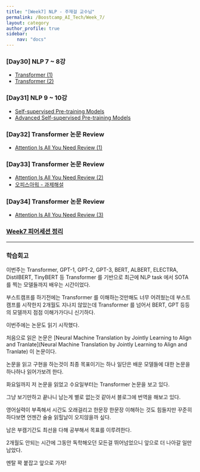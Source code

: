 ```yaml
---
title: "[Week7] NLP - 주재걸 교수님"
permalink: /Boostcamp_AI_Tech/Week_7/
layout: category
author_profile: true
sidebar:
    nav: "docs"
---
```


### [Day30] NLP 7 ~ 8강

- [Transformer (1)]({{site.url}}/boostcamp_ai_tech/week_7/day_30/01.-Transformer-(1)/)
- [Transformer (2)]({{site.url}}/boostcamp_ai_tech/week_7/day_30/02.-Transformer-(2)/)

### [Day31] NLP 9 ~ 10강

- [Self-supervised Pre-training Models]({{site.url}}/boostcamp_ai_tech/week_7/day_31/01.-Self-supervised-Pre-training-Models/)
- [Advanced Self-supervised Pre-training Models]({{site.url}}/boostcamp_ai_tech/week_7/day_31/02.-Advanced-Self-supervised-Pre-training-Models/)

### [Day32] Transformer 논문 Review

- [Attention Is All You Need Review (1)]({{site.url}}/boostcamp_ai_tech/week_/day_32/01.-Attention-Is-All-You-Need-paper-reveiw-(1)/)

### [Day33] Transformer 논문 Review

- [Attention Is All You Need Review (2)]({{site.url}}/boostcamp_ai_tech/week_/day_33/01.-Attention-Is-All-You-Need-paper-reveiw-(2)/)
- [오피스아워 - 과제해설]({{site.url}}/boostcamp_ai_tech/week_7/day_33/OfficeHour-Assignment-Solution/)

### [Day34] Transformer 논문 Review

- [Attention Is All You Need Review (3)]({{site.url}}/boostcamp_ai_tech/week_/day_34/01.-Attention-Is-All-You-Need-paper-reveiw-(3)/)

### [Week7 피어세션 정리](https://www.notion.so/7-586d644c8af1401db30d193f3525acf1)

---
### 학습회고

이번주는 Transformer, GPT-1, GPT-2, GPT-3, BERT, ALBERT, ELECTRA, DistilBERT, TinyBERT 등
Transformer 를 기반으로 최근에 NLP task 에서 SOTA 를 찍는 모델들까지 배우는 시간이었다.

부스트캠프를 하기전에는 Transformer 를 이해하는것만해도 너무 어려웠는데 부스트캠프를 시작한지 2개월도 지나지 않았는데
Transformer 를 넘어서 BERT, GPT 등등의 모델까지 점점 이해가가다니 신기하다.

이번주에는 논문도 읽기 시작했다.

처음으로 읽은 논문은 [Neural Machine Translation by Jointly Learning to Align and Tranlate](Neural Machine Translation by Jointly Learning to Align and Tranlate)
이 논문이다.

논문을 읽고 구현을 하는것이 최종 목표이기는 하나 일단은 배운 모델들에 대한 논문을 하나하나 읽어가보려 한다.

화요일까지 저 논문을 읽었고 수요일부터는 Transformer 논문을 보고 있다.

그냥 보기만하고 끝나니 남는게 별로 없는것 같아서 블로그에 번역을 해보고 있다.

영어실력이 부족해서 시간도 오래걸리고 한문장 한문장 이해하는 것도 힘들지만 꾸준히 하다보면 언젠간 술술 읽힐날이
오지않을까 싶다.

남은 부캠기간도 최선을 다해 공부해서 목표를 이루려한다.

2개월도 안되는 시간에 그동안 독학해오던 모든걸 뛰어넘었으니 앞으로 더 나아갈 일만 남았다.

멘탈 꽉 붙잡고 앞으로 가자!